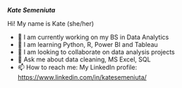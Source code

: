 ***Kate Semeniuta***

Hi! My name is Kate (she/her)

- 🔭 I am currently working on my BS in Data Analytics
- 🌱 I am learning Python, R, Power BI and Tableau
- 👯 I am looking to collaborate on data analysis projects
- 💬 Ask me about data cleaning, MS Excel, SQL
- 📫 How to reach me:
  My LinkedIn profile: https://www.linkedin.com/in/katesemeniuta/

